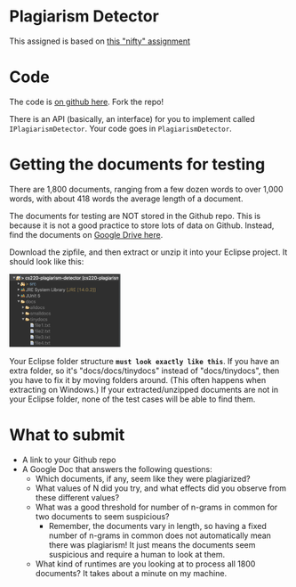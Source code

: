 Plagiarism Detector
==

This assigned is based on [this "nifty" assignment](http://nifty.stanford.edu/2008/franke-catch-plagiarists/)

Code
===
The code is [on github here](https://github.com/jspacco/cs220-plagiarism-detector). Fork the repo!

There is an API (basically, an interface) for you to implement called `IPlagiarismDetector`. Your code goes in `PlagiarismDetector`.

Getting the documents for testing
===
There are 1,800 documents, ranging from a few dozen words to over 1,000 words, with about 418 words the average length of a document.

The documents for testing are NOT stored in the Github repo. This is because it is not a good practice to store lots of data on Github. Instead, find the documents on [Google Drive here](https://drive.google.com/file/d/10AM2DyjpUpodCfFYzxNS5NIqx1D95eGB/view?usp=sharing).

Download the zipfile, and then extract or unzip it into your Eclipse project. It should look like this:

<img src="pd.png" alt="Eclipse project file structure" style="width:200px;"/>

Your Eclipse folder structure **`must look exactly like this`**. If you have an extra folder, so it's "docs/docs/tinydocs" instead of "docs/tinydocs", then you have to fix it by moving folders around. (This often happens when extracting on Windows.) If your extracted/unzipped documents are not in your Eclipse folder, none of the test cases will be able to find them.



What to submit
===
* A link to your Github repo
* A Google Doc that answers the following questions:
    * Which documents, if any, seem like they were plagiarized?
    * What values of N did you try, and what effects did you observe from these different values?
    * What was a good threshold for number of n-grams in common for two documents to seem suspicious?
        * Remember, the documents vary in length, so having a fixed number of n-grams in common does not automatically mean there was plagiarism! It just means the documents seem suspicious and require a human to look at them.
    * What kind of runtimes are you looking at to process all 1800 documents? It takes about a minute on my machine.
